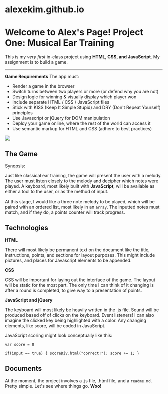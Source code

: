 # alexekim.github.io
Welcome to Alex's Page!
Project One: Musical Ear Training
===================


This is my _very first_ in-class project using **HTML, CSS, and JavaScript**. My assignment is to build a game.

----------
**Game Requirements**
 The app must:
 - Render a game in the browser
 - Switch turns between two players or more (or defend why you are not)
 - Design logic for winning & visually display which player won
 - Include separate HTML / CSS / JavaScript files
 - Stick with KISS (Keep It Simple Stupid) and DRY (Don't Repeat Yourself) principles
 - Use Javascript or jQuery for DOM manipulation
 - Deploy your game online, where the rest of the world can access it
 - Use semantic markup for HTML and CSS (adhere to best practices)

 ![](https://cicsitecopy.wpengine.com/wp-content/uploads/2013/07/General-Assembly-logo.png)





The Game
------------
Synopsis:

Just like classical ear training, the game will present the user with a melody. The user must listen closely to the melody and decipher which notes were played. A keyboard, most likely built with **JavaScript**, will be available as either a tool to the user, or as the method of input.

At this stage, I would like a three note melody to be played, which will be paired with an ordered list, most likely in an ``array``. The inputted notes must match, and if they do, a points counter will track progress.

Technologies
------------
**HTML**

There will most likely be permanent text on the document like the title, instructions, points, and sections for layout purposes. This might include pictures, and places for Javascript elements to be appended.

**CSS**

CSS will be important for laying out the interface of the game. The layout will be static for the most part. The only time I can think of it changing is after a round is completed, to give way to a presentation of points.

**JavaScript and jQuery**

The keyboard will most likely be heavily written in the .js file. Sound will be produced based off of clicks on the keyboard. Event listeners! I can also imagine the clicked key being highlighted with a color. Any changing elements, like score, will be coded in JavaScript.

JavaScript scoring might look conceptually like this:

``var score = 0``


``if(input == true) {
    scoreDiv.html("correct!");
    score += 1;
  }``










Documents
------------

At the moment, the project involves a .js file,  .html file,  and a ``readme.md``. Pretty simple. Let's see where things go. **Woo!**
